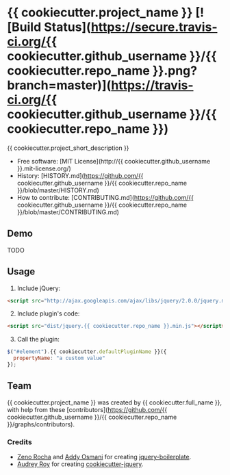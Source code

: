 # {{ cookiecutter.project_name }} [![Build Status](https://secure.travis-ci.org/{{ cookiecutter.github_username }}/{{ cookiecutter.repo_name }}.png?branch=master)](https://travis-ci.org/{{ cookiecutter.github_username }}/{{ cookiecutter.repo_name }})

{{ cookiecutter.project_short_description }}

* Free software: [MIT License](http://{{ cookiecutter.github_username }}.mit-license.org/)
* History: [HISTORY.md](https://github.com/{{ cookiecutter.github_username }}/{{ cookiecutter.repo_name }}/blob/master/HISTORY.md)
* How to contribute: [CONTRIBUTING.md](https://github.com/{{ cookiecutter.github_username }}/{{ cookiecutter.repo_name }}/blob/master/CONTRIBUTING.md)

## Demo

TODO

## Usage

1. Include jQuery:

  ```html
  <script src="http://ajax.googleapis.com/ajax/libs/jquery/2.0.0/jquery.min.js"></script>
  ```

2. Include plugin's code:

  ```html
  <script src="dist/jquery.{{ cookiecutter.repo_name }}.min.js"></script>
  ```

3. Call the plugin:

  ```javascript
  $("#element").{{ cookiecutter.defaultPluginName }}({
    propertyName: "a custom value"
  });
  ```

## Team

{{ cookiecutter.project_name }} was created by {{ cookiecutter.full_name }}, with help from these [contributors](https://github.com/{{ cookiecutter.github_username }}/{{ cookiecutter.repo_name }}/graphs/contributors).

### Credits

* [Zeno Rocha](http://zenorocha.com) and [Addy Osmani](http://addyosmani.com) for creating [jquery-boilerplate](https://github.com/jquery-boilerplate/jquery-boilerplate).
* [Audrey Roy](http://www.audreymroy.com) for creating [cookiecutter-jquery](https://github.com/audreyr/cookiecutter-jquery).

